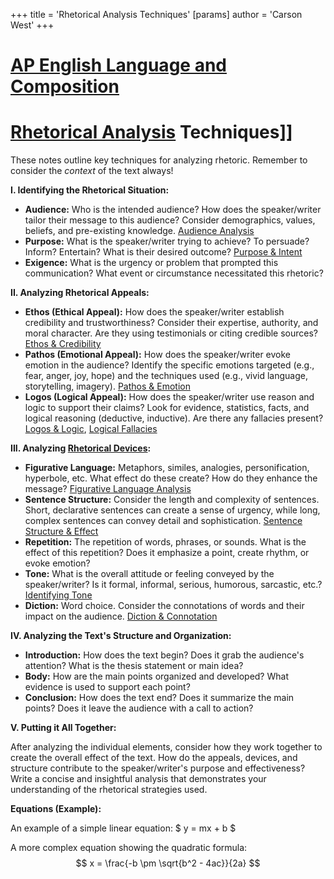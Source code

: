 +++
 title = 'Rhetorical Analysis Techniques'
[params]
	author = 'Carson West'
+++
# [AP English Language and Composition](./../ap-english-language-and-composition/)
# [Rhetorical Analysis](./../rhetorical-analysis/) Techniques]]

These notes outline key techniques for analyzing rhetoric.  Remember to consider the *context* of the text always!

**I.  Identifying the Rhetorical Situation:**

* **Audience:**  Who is the intended audience? How does the speaker/writer tailor their message to this audience?  Consider demographics, values, beliefs, and pre-existing knowledge. [Audience Analysis](./../audience-analysis/)
* **Purpose:** What is the speaker/writer trying to achieve?  To persuade? Inform? Entertain?  What is their desired outcome? [Purpose & Intent](./../purpose-&-intent/)
* **Exigence:** What is the urgency or problem that prompted this communication? What event or circumstance necessitated this rhetoric?

**II. Analyzing Rhetorical Appeals:**

* **Ethos (Ethical Appeal):**  How does the speaker/writer establish credibility and trustworthiness? Consider their expertise, authority, and moral character.  Are they using testimonials or citing credible sources? [Ethos & Credibility](./../ethos-&-credibility/)
* **Pathos (Emotional Appeal):** How does the speaker/writer evoke emotion in the audience?  Identify the specific emotions targeted (e.g., fear, anger, joy, hope) and the techniques used (e.g., vivid language, storytelling, imagery). [Pathos & Emotion](./../pathos-&-emotion/)
* **Logos (Logical Appeal):** How does the speaker/writer use reason and logic to support their claims?  Look for evidence, statistics, facts, and logical reasoning (deductive, inductive).  Are there any fallacies present?  [Logos & Logic](./../logos-&-logic/), [Logical Fallacies](./../logical-fallacies/)

**III. Analyzing [Rhetorical Devices](./../rhetorical-devices/):**

* **Figurative Language:** Metaphors, similes, analogies, personification, hyperbole, etc.  What effect do these create? How do they enhance the message? [Figurative Language Analysis](./../figurative-language-analysis/)
* **Sentence Structure:** Consider the length and complexity of sentences.  Short, declarative sentences can create a sense of urgency, while long, complex sentences can convey detail and sophistication.  [Sentence Structure & Effect](./../sentence-structure-&-effect/)
* **Repetition:**  The repetition of words, phrases, or sounds.  What is the effect of this repetition? Does it emphasize a point, create rhythm, or evoke emotion?
* **Tone:** What is the overall attitude or feeling conveyed by the speaker/writer?  Is it formal, informal, serious, humorous, sarcastic, etc.? [Identifying Tone](./../identifying-tone/)
* **Diction:** Word choice.  Consider the connotations of words and their impact on the audience. [Diction & Connotation](./../diction-&-connotation/)

**IV.  Analyzing the Text's Structure and Organization:**

* **Introduction:** How does the text begin?  Does it grab the audience's attention?  What is the thesis statement or main idea?
* **Body:** How are the main points organized and developed?  What evidence is used to support each point?
* **Conclusion:** How does the text end?  Does it summarize the main points?  Does it leave the audience with a call to action?

**V.  Putting it All Together:**

After analyzing the individual elements, consider how they work together to create the overall effect of the text.  How do the appeals, devices, and structure contribute to the speaker/writer's purpose and effectiveness?  Write a concise and insightful analysis that demonstrates your understanding of the rhetorical strategies used.

**Equations (Example):**

An example of a simple linear equation:  $ y = mx + b $ 

A more complex equation showing the quadratic formula:   $$ x = \frac{-b \pm \sqrt{b^2 - 4ac}}{2a} $$  